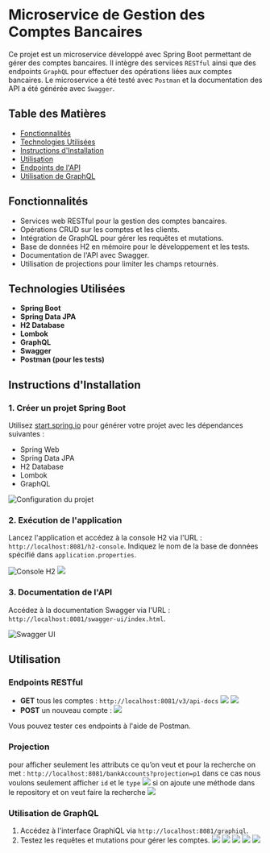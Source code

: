 # Microservice de Gestion des Comptes Bancaires

Ce projet est un microservice développé avec Spring Boot permettant de gérer des comptes bancaires. Il intègre des services `RESTful` ainsi que des endpoints `GraphQL` pour effectuer des opérations liées aux comptes bancaires. Le microservice a été testé avec `Postman` et la documentation des API a été générée avec `Swagger`.

## Table des Matières
- [Fonctionnalités](#fonctionnalités)
- [Technologies Utilisées](#technologies-utilisées)
- [Instructions d'Installation](#instructions-dinstallation)
- [Utilisation](#utilisation)
- [Endpoints de l'API](#endpoints-de-lapi)
- [Utilisation de GraphQL](#utilisation-de-graphql)

## Fonctionnalités
- Services web RESTful pour la gestion des comptes bancaires.
- Opérations CRUD sur les comptes et les clients.
- Intégration de GraphQL pour gérer les requêtes et mutations.
- Base de données H2 en mémoire pour le développement et les tests.
- Documentation de l'API avec Swagger.
- Utilisation de projections pour limiter les champs retournés.

## Technologies Utilisées
- **Spring Boot**
- **Spring Data JPA**
- **H2 Database**
- **Lombok**
- **GraphQL**
- **Swagger**
- **Postman (pour les tests)**

## Instructions d'Installation

### 1. Créer un projet Spring Boot
Utilisez [start.spring.io](https://start.spring.io/) pour générer votre projet avec les dépendances suivantes :
- Spring Web
- Spring Data JPA
- H2 Database
- Lombok
- GraphQL

![Configuration du projet](./pictures/projet.png)


### 2. Exécution de l'application
Lancez l'application et accédez à la console H2 via l'URL : `http://localhost:8081/h2-console`. Indiquez le nom de la base de données spécifié dans `application.properties`.

![Console H2](./pictures/affichage.png)
![](./pictures/affichage1.png)


### 3. Documentation de l'API
Accédez à la documentation Swagger via l'URL : `http://localhost:8081/swagger-ui/index.html`.

![Swagger UI](./pictures/affichage2.png)

## Utilisation

### Endpoints RESTful
- **GET** tous les comptes : `http://localhost:8081/v3/api-docs`
  ![](./pictures/get.png)
   ![](./pictures/postman.png)
- **POST** un nouveau compte :
  ![](./pictures/post.png)

Vous pouvez tester ces endpoints à l'aide de Postman.
### Projection
pour afficher seulement les attributs ce qu’on veut et pour la recherche on met : `http://localhost:8081/bankAccounts?projection=p1`
dans ce cas nous voulons seulement afficher `id` et le `type`
![](./pictures/projection.png)
si on ajoute une méthode dans le repository et on veut faire la recherche 
![](./pictures/search.png)

### Utilisation de GraphQL
1. Accédez à l'interface GraphiQL via `http://localhost:8081/graphiql`.
2. Testez les requêtes et mutations pour gérer les comptes.
![](./pictures/graphQl.png)
![](./pictures/graphQlId.png)
![](./pictures/mutation.png)
![](./pictures/definitParametrs.png)
![](./pictures/affichageCustomer.png)






